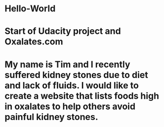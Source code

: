 # Hello-World
# Start of Udacity project and Oxalates.com
# My name is Tim and I recently suffered kidney stones due to diet and lack of fluids.  I would like to create a website that lists foods high in oxalates to help others avoid painful kidney stones.
